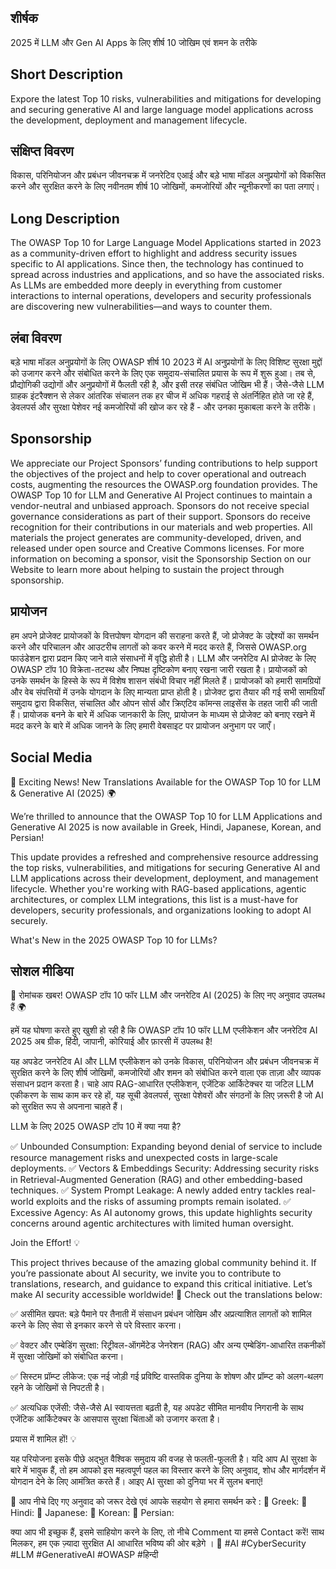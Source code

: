 ## शीर्षक
2025 में LLM और Gen AI Apps के लिए शीर्ष 10 जोखिम एवं शमन के तरीके

## Short Description
Expore the latest Top 10 risks, vulnerabilities and mitigations for developing and securing generative AI and large language model applications across the development, deployment and management lifecycle.

## संक्षिप्त विवरण
विकास, परिनियोजन और प्रबंधन जीवनचक्र में जनरेटिव एआई और बड़े भाषा मॉडल अनुप्रयोगों को विकसित करने और सुरक्षित करने के लिए नवीनतम शीर्ष 10 जोखिमों, कमजोरियों और न्यूनीकरणों का पता लगाएं।


## Long Description
The OWASP Top 10 for Large Language Model Applications started in 2023 as a community-driven effort to highlight and address security issues specific to AI applications. Since then, the technology has continued to spread across industries and applications, and so have the associated risks. As LLMs are embedded more deeply in everything from customer interactions to internal operations, developers and security professionals are discovering new vulnerabilities—and ways to counter them.

## लंबा विवरण
बड़े भाषा मॉडल अनुप्रयोगों के लिए OWASP शीर्ष 10 2023 में AI अनुप्रयोगों के लिए विशिष्ट सुरक्षा मुद्दों को उजागर करने और संबोधित करने के लिए एक समुदाय-संचालित प्रयास के रूप में शुरू हुआ। तब से, प्रौद्योगिकी उद्योगों और अनुप्रयोगों में फैलती रही है, और इसी तरह संबंधित जोखिम भी हैं। जैसे-जैसे LLM ग्राहक इंटरैक्शन से लेकर आंतरिक संचालन तक हर चीज में अधिक गहराई से अंतर्निहित होते जा रहे हैं, डेवलपर्स और सुरक्षा पेशेवर नई कमजोरियों की खोज कर रहे हैं - और उनका मुकाबला करने के तरीके।


## Sponsorship
We appreciate our Project Sponsors’ funding contributions to help support the objectives of the project and help to cover operational and outreach costs, augmenting the resources the OWASP.org foundation provides. The OWASP Top 10 for LLM and Generative AI Project continues to maintain a vendor-neutral and unbiased approach. Sponsors do not receive special governance considerations as part of their support. Sponsors do receive recognition for their contributions in our materials and web properties.
All materials the project generates are community-developed, driven, and released under open source and Creative Commons licenses. For more information on becoming a sponsor, visit the Sponsorship Section on our Website to learn more about helping to sustain the project through sponsorship.

## प्रायोजन
हम अपने प्रोजेक्ट प्रायोजकों के वित्तपोषण योगदान की सराहना करते हैं, जो प्रोजेक्ट के उद्देश्यों का समर्थन करने और परिचालन और आउटरीच लागतों को कवर करने में मदद करते हैं, जिससे OWASP.org फाउंडेशन द्वारा प्रदान किए जाने वाले संसाधनों में वृद्धि होती है। LLM और जनरेटिव AI प्रोजेक्ट के लिए OWASP टॉप 10 विक्रेता-तटस्थ और निष्पक्ष दृष्टिकोण बनाए रखना जारी रखता है। प्रायोजकों को उनके समर्थन के हिस्से के रूप में विशेष शासन संबंधी विचार नहीं मिलते हैं। प्रायोजकों को हमारी सामग्रियों और वेब संपत्तियों में उनके योगदान के लिए मान्यता प्राप्त होती है।
प्रोजेक्ट द्वारा तैयार की गई सभी सामग्रियाँ समुदाय द्वारा विकसित, संचालित और ओपन सोर्स और क्रिएटिव कॉमन्स लाइसेंस के तहत जारी की जाती हैं। प्रायोजक बनने के बारे में अधिक जानकारी के लिए, प्रायोजन के माध्यम से प्रोजेक्ट को बनाए रखने में मदद करने के बारे में अधिक जानने के लिए हमारी वेबसाइट पर प्रायोजन अनुभाग पर जाएँ।


## Social Media
🚀 Exciting News! New Translations Available for the OWASP Top 10 for LLM & Generative AI (2025) 🌍

We’re thrilled to announce that the OWASP Top 10 for LLM Applications and Generative AI 2025 is now available in Greek, Hindi, Japanese, Korean, and Persian!

This update provides a refreshed and comprehensive resource addressing the top risks, vulnerabilities, and mitigations for securing Generative AI and LLM applications across their development, deployment, and management lifecycle. Whether you're working with RAG-based applications, agentic architectures, or complex LLM integrations, this list is a must-have for developers, security professionals, and organizations looking to adopt AI securely.

What's New in the 2025 OWASP Top 10 for LLMs?

## सोशल मीडिया
🚀 रोमांचक खबर! OWASP टॉप 10 फॉर LLM और जनरेटिव AI (2025) के लिए नए अनुवाद उपलब्ध हैं 🌍

हमें यह घोषणा करते हुए खुशी हो रही है कि OWASP टॉप 10 फॉर LLM एप्लीकेशन और जनरेटिव AI 2025 अब ग्रीक, हिंदी, जापानी, कोरियाई और फ़ारसी में उपलब्ध है!

यह अपडेट जनरेटिव AI और LLM एप्लीकेशन को उनके विकास, परिनियोजन और प्रबंधन जीवनचक्र में सुरक्षित करने के लिए शीर्ष जोखिमों, कमजोरियों और शमन को संबोधित करने वाला एक ताज़ा और व्यापक संसाधन प्रदान करता है। चाहे आप RAG-आधारित एप्लीकेशन, एजेंटिक आर्किटेक्चर या जटिल LLM एकीकरण के साथ काम कर रहे हों, यह सूची डेवलपर्स, सुरक्षा पेशेवरों और संगठनों के लिए ज़रूरी है जो AI को सुरक्षित रूप से अपनाना चाहते हैं।

LLM के लिए 2025 OWASP टॉप 10 में क्या नया है?


✅ Unbounded Consumption: Expanding beyond denial of service to include resource management risks and unexpected costs in large-scale deployments.
✅ Vectors & Embeddings Security: Addressing security risks in Retrieval-Augmented Generation (RAG) and other embedding-based techniques.
✅ System Prompt Leakage: A newly added entry tackles real-world exploits and the risks of assuming prompts remain isolated.
✅ Excessive Agency: As AI autonomy grows, this update highlights security concerns around agentic architectures with limited human oversight.

Join the Effort! 💡

This project thrives because of the amazing global community behind it. If you’re passionate about AI security, we invite you to contribute to translations, research, and guidance to expand this critical initiative. Let’s make AI security accessible worldwide!
📢 Check out the translations below:

✅ असीमित खपत: बड़े पैमाने पर तैनाती में संसाधन प्रबंधन जोखिम और अप्रत्याशित लागतों को शामिल करने के लिए सेवा से इनकार करने से परे विस्तार करना।

✅ वेक्टर और एम्बेडिंग सुरक्षा: रिट्रीवल-ऑगमेंटेड जेनरेशन (RAG) और अन्य एम्बेडिंग-आधारित तकनीकों में सुरक्षा जोखिमों को संबोधित करना।

✅ सिस्टम प्रॉम्प्ट लीकेज: एक नई जोड़ी गई प्रविष्टि वास्तविक दुनिया के शोषण और प्रॉम्प्ट को अलग-थलग रहने के जोखिमों से निपटती है।

✅ अत्यधिक एजेंसी: जैसे-जैसे AI स्वायत्तता बढ़ती है, यह अपडेट सीमित मानवीय निगरानी के साथ एजेंटिक आर्किटेक्चर के आसपास सुरक्षा चिंताओं को उजागर करता है।

प्रयास में शामिल हों! 💡

यह परियोजना इसके पीछे अद्भुत वैश्विक समुदाय की वजह से फलती-फूलती है। यदि आप AI सुरक्षा के बारे में भावुक हैं, तो हम आपको इस महत्वपूर्ण पहल का विस्तार करने के लिए अनुवाद, शोध और मार्गदर्शन में योगदान देने के लिए आमंत्रित करते हैं। आइए AI सुरक्षा को दुनिया भर में सुलभ बनाएं!

📢 आप नीचे दिए गए अनुवाद को जरूर देखे एवं आपके सहयोग से हमारा समर्थन करे :
 🔗 Greek:
 🔗 Hindi:
 🔗 Japanese:
 🔗 Korean:
 🔗 Persian:

क्या आप भी इच्छुक हैं, इसमे साहियोग करने के लिए, तो नीचे Comment या हमसे Contact करें! साथ मिलकर, हम एक ज़्यादा सुरक्षित AI आधारित भविष्य की ओर बड़ेगे । 💙 #AI #CyberSecurity #LLM #GenerativeAI #OWASP #हिन्दी
